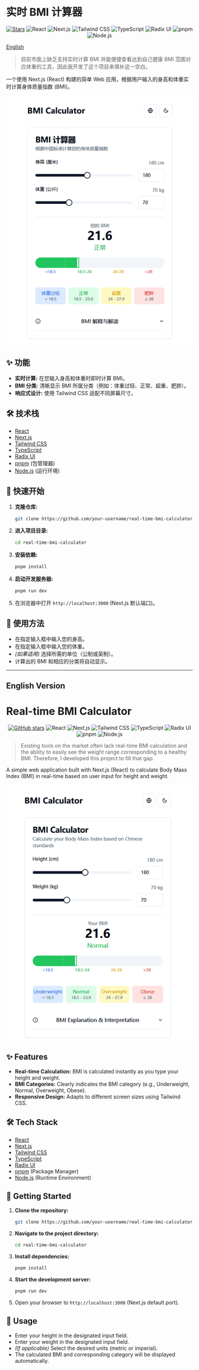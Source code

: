 # 实时 BMI 计算器

<!-- Chinese Badges -->
<p align="center">
  <a href="https://github.com/fangyuan99/real-time-bmi-calculator/stargazers"><img src="https://img.shields.io/github/stars/fangyuan99/real-time-bmi-calculator?style=flat-square&logo=github&label=%E7%82%B9%E8%B5%9E%E6%95%B0" alt="Stars"></a>
  <img src="https://img.shields.io/badge/React-61DAFB?style=flat-square&logo=react&logoColor=black" alt="React">
  <img src="https://img.shields.io/badge/Next.js-000000?style=flat-square&logo=nextdotjs&logoColor=white" alt="Next.js">
  <img src="https://img.shields.io/badge/Tailwind_CSS-38B2AC?style=flat-square&logo=tailwind-css&logoColor=white" alt="Tailwind CSS">
  <img src="https://img.shields.io/badge/TypeScript-3178C6?style=flat-square&logo=typescript&logoColor=white" alt="TypeScript">
  <img src="https://img.shields.io/badge/Radix_UI-161618?style=flat-square&logo=radix-ui&logoColor=white" alt="Radix UI">
  <img src="https://img.shields.io/badge/pnpm-F69220?style=flat-square&logo=pnpm&logoColor=white" alt="pnpm">
  <img src="https://img.shields.io/badge/Node.js-339933?style=flat-square&logo=nodedotjs&logoColor=white" alt="Node.js">
</p>

[English](#english-version)


> 目前市面上缺乏支持实时计算 BMI 并能便捷查看达到自己健康 BMI 范围对应体重的工具，因此我开发了这个项目来填补这一空白。

一个使用 Next.js (React) 构建的简单 Web 应用，根据用户输入的身高和体重实时计算身体质量指数 (BMI)。

![web.png](./public/web.png)


## ✨ 功能

*   **实时计算:** 在您输入身高和体重时即时计算 BMI。
*   **BMI 分类:** 清晰显示 BMI 所属分类（例如：体重过轻、正常、超重、肥胖）。
*   **响应式设计:** 使用 Tailwind CSS 适配不同屏幕尺寸。

## 🛠️ 技术栈

*   [React](https://react.dev/)
*   [Next.js](https://nextjs.org/)
*   [Tailwind CSS](https://tailwindcss.com/)
*   [TypeScript](https://www.typescriptlang.org/)
*   [Radix UI](https://www.radix-ui.com/)
*   [pnpm](https://pnpm.io/) (包管理器)
*   [Node.js](https://nodejs.org/) (运行环境)

## 🚀 快速开始

1.  **克隆仓库:**
    ```bash
    git clone https://github.com/your-username/real-time-bmi-calculator.git
    ```
2.  **进入项目目录:**
    ```bash
    cd real-time-bmi-calculator
    ```
3.  **安装依赖:**
    ```bash
    pnpm install
    ```
4.  **启动开发服务器:**
    ```bash
    pnpm run dev
    ```
5.  在浏览器中打开 `http://localhost:3000` (Next.js 默认端口)。

## 📖 使用方法

*   在指定输入框中输入您的身高。
*   在指定输入框中输入您的体重。
*   *(如果适用)* 选择所需的单位（公制或英制）。
*   计算出的 BMI 和相应的分类将自动显示。

---

## English Version <a name="english-version"></a>

# Real-time BMI Calculator

<!-- English Badges -->
<p align="center">
  <a href="https://github.com/fangyuan99/real-time-bmi-calculator/stargazers"><img src="https://img.shields.io/github/stars/fangyuan99/real-time-bmi-calculator?style=flat-square&logo=github" alt="GitHub stars"></a>
  <img src="https://img.shields.io/badge/React-61DAFB?style=flat-square&logo=react&logoColor=black" alt="React">
  <img src="https://img.shields.io/badge/Next.js-000000?style=flat-square&logo=nextdotjs&logoColor=white" alt="Next.js">
  <img src="https://img.shields.io/badge/Tailwind_CSS-38B2AC?style=flat-square&logo=tailwind-css&logoColor=white" alt="Tailwind CSS">
  <img src="https://img.shields.io/badge/TypeScript-3178C6?style=flat-square&logo=typescript&logoColor=white" alt="TypeScript">
  <img src="https://img.shields.io/badge/Radix_UI-161618?style=flat-square&logo=radix-ui&logoColor=white" alt="Radix UI">
  <img src="https://img.shields.io/badge/pnpm-F69220?style=flat-square&logo=pnpm&logoColor=white" alt="pnpm">
  <img src="https://img.shields.io/badge/Node.js-339933?style=flat-square&logo=nodedotjs&logoColor=white" alt="Node.js">
</p>

> Existing tools on the market often lack real-time BMI calculation and the ability to easily see the weight range corresponding to a healthy BMI. Therefore, I developed this project to fill that gap.

A simple web application built with Next.js (React) to calculate Body Mass Index (BMI) in real-time based on user input for height and weight.

![web_en.png](./public/web_en.png)


## ✨ Features

*   **Real-time Calculation:** BMI is calculated instantly as you type your height and weight.
*   **BMI Categories:** Clearly indicates the BMI category (e.g., Underweight, Normal, Overweight, Obese).
*   **Responsive Design:** Adapts to different screen sizes using Tailwind CSS.

## 🛠️ Tech Stack

*   [React](https://react.dev/)
*   [Next.js](https://nextjs.org/)
*   [Tailwind CSS](https://tailwindcss.com/)
*   [TypeScript](https://www.typescriptlang.org/)
*   [Radix UI](https://www.radix-ui.com/)
*   [pnpm](https://pnpm.io/) (Package Manager)
*   [Node.js](https://nodejs.org/) (Runtime Environment)

## 🚀 Getting Started

1.  **Clone the repository:**
    ```bash
    git clone https://github.com/your-username/real-time-bmi-calculator.git
    ```
2.  **Navigate to the project directory:**
    ```bash
    cd real-time-bmi-calculator
    ```
3.  **Install dependencies:**
    ```bash
    pnpm install
    ```
4.  **Start the development server:**
    ```bash
    pnpm run dev
    ```
5.  Open your browser to `http://localhost:3000` (Next.js default port).

## 📖 Usage

*   Enter your height in the designated input field.
*   Enter your weight in the designated input field.
*   *(If applicable)* Select the desired units (metric or imperial).
*   The calculated BMI and corresponding category will be displayed automatically.


